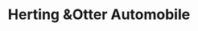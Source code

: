 ---
title: "Herting &Otter Automobile"
url: /maintal/herting-undotter-automobile/
shop: Autohaus
---